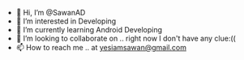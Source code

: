 - 👋 Hi, I’m @SawanAD
- 👀 I’m interested in Developing 
- 🌱 I’m currently learning Android Developing 
- 💞️ I’m looking to collaborate on .. right now I don't have any clue:((
- 📫 How to reach me .. at yesiamsawan@gmail.com

<!---
SawanAD/SawanAD is a ✨ special ✨ repository because its `README.md` (this file) appears on your GitHub profile.
You can click the Preview link to take a look at your changes.
--->
